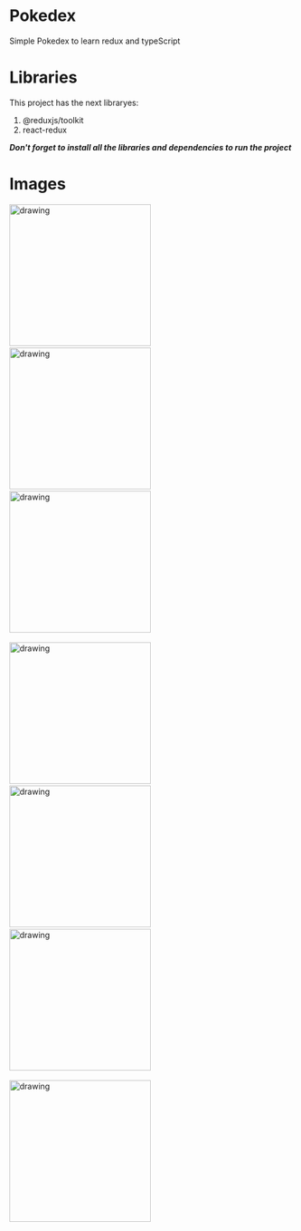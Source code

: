 # Pokedex
Simple Pokedex to learn redux and typeScript

# Libraries

This project has the next libraryes:

1. @reduxjs/toolkit
2. react-redux

***Don't forget to install all the libraries and dependencies to run the project***

# Images

<img src="ImageApp/Screenshot_1668728673.png" alt="drawing" width="250"/> &nbsp;&nbsp;&nbsp;&nbsp;
<img src="ImageApp/Screenshot_1668728678.png" alt="drawing" width="250"/> &nbsp;&nbsp;&nbsp;&nbsp;
<img src="ImageApp/Screenshot_1668728740.png" alt="drawing" width="250"/> &nbsp;&nbsp;&nbsp;&nbsp;

<img src="ImageApp/Screenshot_1668728744.png" alt="drawing" width="250"/> &nbsp;&nbsp;&nbsp;&nbsp;
<img src="ImageApp/Screenshot_1668728790.png" alt="drawing" width="250"/> &nbsp;&nbsp;&nbsp;&nbsp;
<img src="ImageApp/Screenshot_1668728856.png" alt="drawing" width="250"/> &nbsp;&nbsp;&nbsp;&nbsp;


<img src="ImageApp/Screenshot_1668728871.png" alt="drawing" width="250"/> &nbsp;&nbsp;&nbsp;&nbsp;

